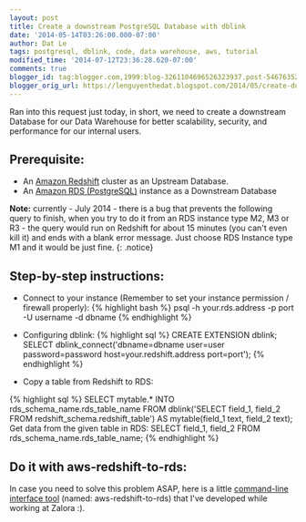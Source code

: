 ```yaml
---
layout: post
title: Create a downstream PostgreSQL Database with dblink
date: '2014-05-14T03:26:00.000-07:00'
author: Dat Le
tags: postgresql, dblink, code, data warehouse, aws, tutorial
modified_time: '2014-07-12T23:36:28.620-07:00'
comments: true
blogger_id: tag:blogger.com,1999:blog-3261104696526323937.post-5467635293146884147
blogger_orig_url: https://lenguyenthedat.blogspot.com/2014/05/create-downstream-postgresql-database.html
---
```


Ran into this request just today, in short, we need to create a downstream Database for our Data Warehouse for better scalability, security, and performance for our internal users.

## Prerequisite:

- An [Amazon Redshift](https://aws.amazon.com/redshift/) cluster as an Upstream Database.
- An [Amazon RDS (PostgreSQL)](https://aws.amazon.com/rds/) instance as a Downstream Database

**Note:** currently - July 2014 - there is a bug that prevents the following query to finish, when you try to do it from an RDS instance type M2, M3 or R3 - the query would run on Redshift for about 15 minutes (you can't even kill it) and ends with a blank error message. Just choose RDS Instance type M1 and it would be just fine.
{: .notice}

## Step-by-step instructions:

- Connect to your instance (Remember to set your instance permission / firewall properly):
{% highlight bash %}
psql -h your.rds.address -p port -U username -d dbname
{% endhighlight %}

- Configuring dblink:
{% highlight sql %}
CREATE EXTENSION dblink;
SELECT dblink_connect('dbname=dbname user=user password=password
                       host=your.redshift.address port=port');
{% endhighlight %}

- Copy a table from Redshift to RDS:

{% highlight sql %}
SELECT mytable.*
INTO rds_schema_name.rds_table_name
FROM
    dblink('SELECT field_1, field_2 FROM redshift_schema.redshift_table')
AS
    mytable(field_1 text, field_2 text);
Get data from the given table in RDS:
SELECT field_1, field_2
FROM rds_schema_name.rds_table_name;
{% endhighlight %}

## Do it with aws-redshift-to-rds:

In case you need to solve this problem ASAP, here is a little [command-line interface tool](https://github.com/lenguyenthedat/aws-redshift-to-rds) (named: aws-redshift-to-rds) that I've developed while working at Zalora :).